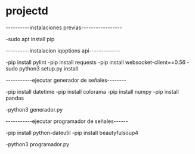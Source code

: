# projectd

----------instalaciones previas-----------------

-sudo apt install pip


----------instalacion iqoptions api-------------

-pip install pylint
-pip install requests
-pip install websocket-client==0.56
-sudo python3 setup.py install

-----------ejecutar generador de señales--------

-pip install datetime
-pip install colorama
-pip install numpy
-pip install pandas

-python3 generador.py

-----------ejecutar programador de señales------

-pip install python-dateutil
-pip install beautyfulsoup4

-python3 programador.py



